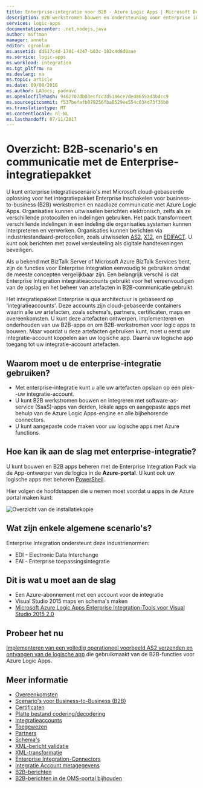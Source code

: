 ```yaml
---
title: Enterprise-integratie voor B2B - Azure Logic Apps | Microsoft Docs
description: B2B-werkstromen bouwen en ondersteuning voor enterprise integration-scenario's voor logische apps met de Enterprise-integratiepakket
services: logic-apps
documentationcenter: .net,nodejs,java
author: msftman
manager: anneta
editor: cgronlun
ms.assetid: dd517c4d-1701-4247-b83c-183c4d8d8aae
ms.service: logic-apps
ms.workload: integration
ms.tgt_pltfrm: na
ms.devlang: na
ms.topic: article
ms.date: 09/08/2016
ms.author: LADocs; padmavc
ms.openlocfilehash: 9462707db03ecfcc3d5186ce7ded8655ad3bdcc9
ms.sourcegitcommit: f537befafb079256fba0529ee554c034d73f36b0
ms.translationtype: MT
ms.contentlocale: nl-NL
ms.lasthandoff: 07/11/2017
---
```

# <a name="overview-b2b-scenarios-and-communication-with-the-enterprise-integration-pack"></a>Overzicht: B2B-scenario's en communicatie met de Enterprise-integratiepakket

U kunt enterprise integratiescenario's met Microsoft cloud-gebaseerde oplossing voor het integratiepakket Enterprise inschakelen voor business-to-business (B2B) werkstromen en naadloze communicatie met Azure Logic Apps. Organisaties kunnen uitwisselen berichten elektronisch, zelfs als ze verschillende protocollen en indelingen gebruiken. Het pack transformeert verschillende indelingen in een indeling die organisaties systemen kunnen interpreteren en verwerken. Organisaties kunnen berichten via industriestandaard-protocollen, zoals uitwisselen [AS2](../logic-apps/logic-apps-enterprise-integration-as2.md), [X12](logic-apps-enterprise-integration-x12.md), en [EDIFACT](../logic-apps/logic-apps-enterprise-integration-edifact.md). U kunt ook berichten met zowel versleuteling als digitale handtekeningen beveiligen.

Als u bekend met BizTalk Server of Microsoft Azure BizTalk Services bent, zijn de functies voor Enterprise Integration eenvoudig te gebruiken omdat de meeste concepten vergelijkbaar zijn. Een belangrijk verschil is dat Enterprise Integration integratieaccounts gebruikt voor het vereenvoudigen van de opslag en het beheer van artefacten in B2B-communicatie gebruikt. 

Het integratiepakket Enterprise is qua architectuur is gebaseerd op 'integratieaccounts'. Deze accounts zijn cloud-gebaseerde containers waarin alle uw artefacten, zoals schema's, partners, certificaten, maps en overeenkomsten. U kunt deze artefacten ontwerpen, implementeren en onderhouden van uw B2B-apps en om B2B-werkstromen voor logic apps te bouwen. Maar voordat u deze artefacten gebruiken kunt, moet u eerst uw integratie-account koppelen aan uw logische app. Daarna uw logische app toegang tot uw integratie-account artefacten.

## <a name="why-should-you-use-enterprise-integration"></a>Waarom moet u de enterprise-integratie gebruiken?

* Met enterprise-integratie kunt u alle uw artefacten opslaan op één plek--uw integratie-account.
* U kunt B2B werkstromen bouwen en integreren met software-as-service (SaaS)-apps van derden, lokale apps en aangepaste apps met behulp van de Azure Logic Apps-engine en alle bijbehorende connectors.
* U kunt aangepaste code maken voor uw logische apps met Azure functions.

## <a name="how-to-get-started-with-enterprise-integration"></a>Hoe kan ik aan de slag met enterprise-integratie?

U kunt bouwen en B2B apps beheren met de Enterprise Integration Pack via de App-ontwerper van de logica in de **Azure-portal**. U kunt ook uw logische apps met beheren [PowerShell](https://msdn.microsoft.com/library/azure/mt652195.aspx "Logic apps PowerShell-onderwerpen").

Hier volgen de hoofdstappen die u nemen moet voordat u apps in de Azure portal maken kunt:

![Overzicht van de installatiekopie](media/logic-apps-enterprise-integration-overview/overview-0.png)  

## <a name="what-are-some-common-scenarios"></a>Wat zijn enkele algemene scenario's?

Enterprise Integration ondersteunt deze industrienormen:

* EDI - Electronic Data Interchange
* EAI - Enterprise toepassingsintegratie

## <a name="heres-what-you-need-to-get-started"></a>Dit is wat u moet aan de slag

* Een Azure-abonnement met een account voor de integratie
* Visual Studio 2015 maps en schema's maken
* [Microsoft Azure Logic Apps Enterprise Integration-Tools voor Visual Studio 2015 2.0](https://aka.ms/vsmapsandschemas)  

## <a name="try-it-now"></a>Probeer het nu

[Implementeren van een volledig operationeel voorbeeld AS2 verzenden en ontvangen van de logische app](https://github.com/Azure/azure-quickstart-templates/tree/master/201-logic-app-as2-send-receive) die gebruikmaakt van de B2B-functies voor Azure Logic Apps.

## <a name="learn-more"></a>Meer informatie
* [Overeenkomsten](../logic-apps/logic-apps-enterprise-integration-agreements.md "meer informatie over enterprise integration-overeenkomsten")
* [Scenario's voor Business-to-Business (B2B)](../logic-apps/logic-apps-enterprise-integration-b2b.md "informatie over het maken van logische apps met B2B-functies")  
* [Certificaten](logic-apps-enterprise-integration-certificates.md "meer informatie over certificaten voor ondernemingen-integratie")
* [Platte bestand codering/decodering](logic-apps-enterprise-integration-flatfile.md "informatie over het coderen en decoderen plat bestand-inhoud")  
* [Integratieaccounts](../logic-apps/logic-apps-enterprise-integration-accounts.md "meer informatie over integratieaccounts")
* [Toegewezen](../logic-apps/logic-apps-enterprise-integration-maps.md "meer informatie over enterprise integration maps")
* [Partners](logic-apps-enterprise-integration-partners.md "meer informatie over enterprise integration-partners")
* [Schema's](logic-apps-enterprise-integration-schemas.md "meer informatie over enterprise integration-schema's")
* [XML-bericht validatie](logic-apps-enterprise-integration-xml.md "informatie over het valideren van XML-berichten met Logic apps")
* [XML-transformatie](logic-apps-enterprise-integration-transform.md "meer informatie over enterprise integration maps")
* [Enterprise Integration-Connectors](../connectors/apis-list.md "meer informatie over enterprise integration pack-connectors")
* [Integratie Account metagegevens](../logic-apps/logic-apps-enterprise-integration-metadata.md "meer informatie over de metagegevens van de integratie-account")
* [B2B-berichten](logic-apps-monitor-b2b-message.md "meer informatie over het bewaken van B2B-berichten")
* [B2B-berichten in de OMS-portal bijhouden](logic-apps-track-b2b-messages-omsportal.md "meer informatie over het bijhouden van B2B-berichten in de OMS-portal")

